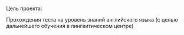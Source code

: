 Цель проекта:

Прохождения теста на уровень знаний английского языка (с целью дальнейшего обучения в лингвитическом центре)
